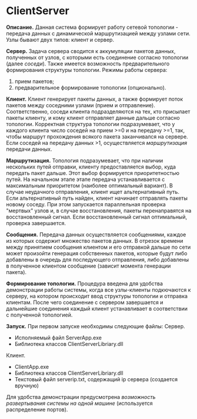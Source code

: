 # ClientServer
**Описание.**
Данная система формирует работу сетевой топологии - передача данных с динамической маршрутизацией между узлами сети.
Узлы бывают двух типов: клиент и сервер.

**Сервер.**
Задача сервера сводится к аккумуляции пакетов данных, полученных от узлов, с которыми есть соединение согласно топологии (далее *соседи*). 
Также имеется возможность предварительного формирования структуры топологии.
Режимы работы сервера:
1. прием пакетов;
2. предварительное формирование топологии (опционально).

**Клиент.**
Клиент генерирует пакеты данных, а также формирует поток пакетов между соседними узлами (прием и отправление). Соответственно, соседи клиента подразделяются
на тех, кто присылает пакеты клиенту, и кому клиент отправляет данные дальше согласно топологии. Корректная структура топологии подразумевает,
что у каждого клиента число соседей на прием >=0 и на передачу >=1, так, чтобы маршрут прохождения всякого пакета заканчивался на сервере.
Если соседей на передачу данных >1, осуществляется *маршрутизация* передачи данных.

**Маршрутизация.**
Топология подразумевает, что при наличии нескольких путей отправки, клиенту предоставляется выбор, куда передать пакет дальше. 
Этот выбор формируется приоритетностью путей.
На начальном этапе этапе передача устанавливается с максимальным приоритетом (наиболее оптимальный вариант). В случае неудачного отправления, клиент ищет альтернативный путь.
Если альтернативный путь найден, клиент начинает отправлять пакеты новому соседу. При этом запускается параллельная проверка "мертвых" узлов и, в случае восстановления, пакеты
перенаправятся на восстановленный сигнал. Если восстановленный сигнал оптимальный, проверка завершается.

**Сообщения.**
Передача данных осуществляется сообщениями, каждое из которых содержит множество пакетов данных. В отрезок времени между принятием сообщения клиентом 
и его отправкой дальше по сети может произойти генерация собственных пакетов, которые будут либо добавлены в очередь для последующего отправления, 
либо добавлены в полученное клиентом сообщение (зависит момента генерации пакета).

**Формирование топологии.** Процедура  введена для удобства демонстрации работы системы, когда все узлы-клиенты подкючаются к серверу,
на котором происходит ввод структуры топологии и отправка клиентам.
После чего соединение с сервером завершается и дальнейшие соединения каждый клиент устанавливает в соответствии с полученной топологией.

**Запуск.**
При первом запуске необходимы следующие файлы:
Сервер.
- Исполняемый файл ServerApp.exe
- Библиотека классов ClientServerLibriary.dll

Клиент.
- ClientApp.exe
- Библиотека классов ClientServerLibriary.dll
- Текстовый файл serverip.txt, содержащий ip сервера (создается вручную)

Для удобства демонстрации предусмотрена *возможность развертывания системы на одной машине* (используется распределение портов).
